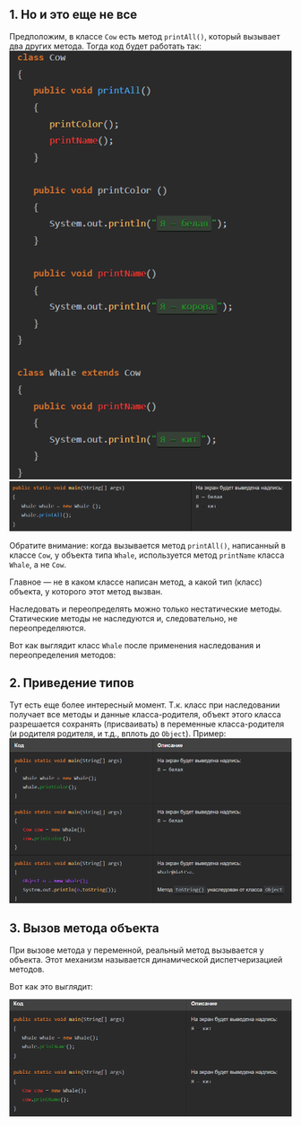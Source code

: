 ## 1. Но и это еще не все

Предположим, в классе `Cow` есть метод `printAll()`, который вызывает два других метода. Тогда код будет работать так:
![Pasted image 20240123075017.png](..%2Fimg%2Flevel18%2FPasted%20image%2020240123075017.png)
![Pasted image 20240123075028.png](..%2Fimg%2Flevel18%2FPasted%20image%2020240123075028.png)


Обратите внимание: когда вызывается метод `printAll()`, написанный в классе `Cow`, у объекта типа `Whale`, используется метод `printName` класса `Whale`, а не `Cow`.

Главное — не в каком классе написан метод, а какой тип (класс) объекта, у которого этот метод вызван.

Наследовать и переопределять можно только нестатические методы. Статические методы не наследуются и, следовательно, не переопределяются.

Вот как выглядит класс `Whale` после применения наследования и переопределения методов:

## 2. Приведение типов

Тут есть еще более интересный момент. Т.к. класс при наследовании получает все методы и данные класса-родителя, объект этого класса разрешается сохранять (присваивать) в переменные класса-родителя (и родителя родителя, и т.д., вплоть до `Object`). Пример:
![Pasted image 20240123075135.png](..%2Fimg%2Flevel18%2FPasted%20image%2020240123075135.png)

## 3. Вызов метода объекта

При вызове метода у переменной, реальный метод вызывается у объекта. Этот механизм называется динамической диспетчеризацией методов.

Вот как это выглядит:

![Pasted image 20240123075214.png](..%2Fimg%2Flevel18%2FPasted%20image%2020240123075214.png)